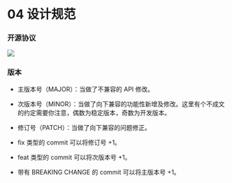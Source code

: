 # 04 设计规范

### 开源协议

![](4-1.png)

### 版本

* 主版本号（MAJOR）：当做了不兼容的 API 修改。
* 次版本号（MINOR）：当做了向下兼容的功能性新增及修改。这里有个不成文的约定需要你注意，偶数为稳定版本，奇数为开发版本。
* 修订号（PATCH）：当做了向下兼容的问题修正。


* fix 类型的 commit 可以将修订号 +1。
* feat 类型的 commit 可以将次版本号 +1。
* 带有 BREAKING CHANGE 的 commit 可以将主版本号 +1。